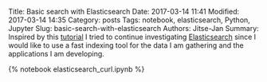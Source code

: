 Title: Basic search with Elasticsearch
Date: 2017-03-14 11:41
Modified: 2017-03-14 14:35
Category: posts
Tags: notebook, elasticsearch, Python, Jupyter
Slug: basic-search-with-elasticsearch
Authors: Jitse-Jan
Summary: Inspired by this [tutorial](https://qbox.io/blog/building-an-elasticsearch-index-with-python) I tried to continue investigating [Elasticsearch](https://www.elastic.co/products/elasticsearch) since I would like to use a fast indexing tool for the data I am gathering and the applications I am developing.

{% notebook elasticsearch_curl.ipynb %}
